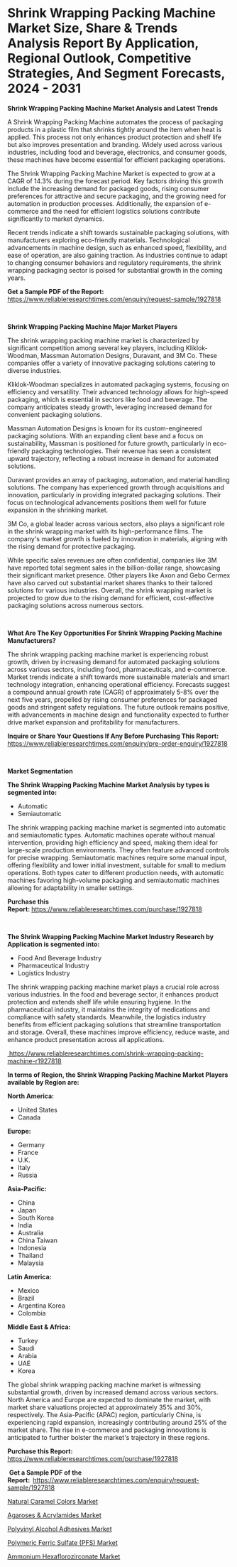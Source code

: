 <p><h1>Shrink Wrapping Packing Machine Market Size, Share & Trends Analysis Report By Application, Regional Outlook, Competitive Strategies, And Segment Forecasts, 2024 - 2031</h1></p><p><strong>Shrink Wrapping Packing Machine Market Analysis and Latest Trends</strong></p>
<p><p>A Shrink Wrapping Packing Machine automates the process of packaging products in a plastic film that shrinks tightly around the item when heat is applied. This process not only enhances product protection and shelf life but also improves presentation and branding. Widely used across various industries, including food and beverage, electronics, and consumer goods, these machines have become essential for efficient packaging operations.</p><p>The Shrink Wrapping Packing Machine Market is expected to grow at a CAGR of 14.3% during the forecast period. Key factors driving this growth include the increasing demand for packaged goods, rising consumer preferences for attractive and secure packaging, and the growing need for automation in production processes. Additionally, the expansion of e-commerce and the need for efficient logistics solutions contribute significantly to market dynamics.</p><p>Recent trends indicate a shift towards sustainable packaging solutions, with manufacturers exploring eco-friendly materials. Technological advancements in machine design, such as enhanced speed, flexibility, and ease of operation, are also gaining traction. As industries continue to adapt to changing consumer behaviors and regulatory requirements, the shrink wrapping packaging sector is poised for substantial growth in the coming years.</p></p>
<p><strong>Get a Sample PDF of the Report:&nbsp;</strong> <a href="https://www.reliableresearchtimes.com/enquiry/request-sample/1927818?utm_campaign=1572&utm_medium=2&utm_source=Github&utm_content=ia&utm_term=25102024&utm_id=shrink-wrapping-packing-machine">https://www.reliableresearchtimes.com/enquiry/request-sample/1927818</a></p>
<p>&nbsp;</p>
<p><strong>Shrink Wrapping Packing Machine Major Market Players</strong></p>
<p><p>The shrink wrapping packing machine market is characterized by significant competition among several key players, including Kliklok-Woodman, Massman Automation Designs, Duravant, and 3M Co. These companies offer a variety of innovative packaging solutions catering to diverse industries.</p><p>Kliklok-Woodman specializes in automated packaging systems, focusing on efficiency and versatility. Their advanced technology allows for high-speed packaging, which is essential in sectors like food and beverage. The company anticipates steady growth, leveraging increased demand for convenient packaging solutions.</p><p>Massman Automation Designs is known for its custom-engineered packaging solutions. With an expanding client base and a focus on sustainability, Massman is positioned for future growth, particularly in eco-friendly packaging technologies. Their revenue has seen a consistent upward trajectory, reflecting a robust increase in demand for automated solutions.</p><p>Duravant provides an array of packaging, automation, and material handling solutions. The company has experienced growth through acquisitions and innovation, particularly in providing integrated packaging solutions. Their focus on technological advancements positions them well for future expansion in the shrinking market.</p><p>3M Co, a global leader across various sectors, also plays a significant role in the shrink wrapping market with its high-performance films. The company's market growth is fueled by innovation in materials, aligning with the rising demand for protective packaging.</p><p>While specific sales revenues are often confidential, companies like 3M have reported total segment sales in the billion-dollar range, showcasing their significant market presence. Other players like Axon and Gebo Cermex have also carved out substantial market shares thanks to their tailored solutions for various industries. Overall, the shrink wrapping market is projected to grow due to the rising demand for efficient, cost-effective packaging solutions across numerous sectors.</p></p>
<p>&nbsp;</p>
<p><strong>What Are The Key Opportunities For Shrink Wrapping Packing Machine Manufacturers?</strong></p>
<p><p>The shrink wrapping packing machine market is experiencing robust growth, driven by increasing demand for automated packaging solutions across various sectors, including food, pharmaceuticals, and e-commerce. Market trends indicate a shift towards more sustainable materials and smart technology integration, enhancing operational efficiency. Forecasts suggest a compound annual growth rate (CAGR) of approximately 5-8% over the next five years, propelled by rising consumer preferences for packaged goods and stringent safety regulations. The future outlook remains positive, with advancements in machine design and functionality expected to further drive market expansion and profitability for manufacturers.</p></p>
<p><strong>Inquire or Share Your Questions If Any Before Purchasing This Report:</strong> <a href="https://www.reliableresearchtimes.com/enquiry/pre-order-enquiry/1927818?utm_campaign=1572&utm_medium=2&utm_source=Github&utm_content=ia&utm_term=25102024&utm_id=shrink-wrapping-packing-machine">https://www.reliableresearchtimes.com/enquiry/pre-order-enquiry/1927818</a></p>
<p>&nbsp;</p>
<p><strong>Market Segmentation</strong></p>
<p><strong>The Shrink Wrapping Packing Machine Market Analysis by types is segmented into:</strong></p>
<p><ul><li>Automatic</li><li>Semiautomatic</li></ul></p>
<p><p>The shrink wrapping packing machine market is segmented into automatic and semiautomatic types. Automatic machines operate without manual intervention, providing high efficiency and speed, making them ideal for large-scale production environments. They often feature advanced controls for precise wrapping. Semiautomatic machines require some manual input, offering flexibility and lower initial investment, suitable for small to medium operations. Both types cater to different production needs, with automatic machines favoring high-volume packaging and semiautomatic machines allowing for adaptability in smaller settings.</p></p>
<p><strong>Purchase this Report:&nbsp;</strong><a href="https://www.reliableresearchtimes.com/purchase/1927818?utm_campaign=1572&utm_medium=2&utm_source=Github&utm_content=ia&utm_term=25102024&utm_id=shrink-wrapping-packing-machine">https://www.reliableresearchtimes.com/purchase/1927818</a></p>
<p>&nbsp;</p>
<p><strong>The Shrink Wrapping Packing Machine Market Industry Research by Application is segmented into:</strong></p>
<p><ul><li>Food And Beverage Industry</li><li>Pharmaceutical Industry</li><li>Logistics Industry</li></ul></p>
<p><p>The shrink wrapping packing machine market plays a crucial role across various industries. In the food and beverage sector, it enhances product protection and extends shelf life while ensuring hygiene. In the pharmaceutical industry, it maintains the integrity of medications and compliance with safety standards. Meanwhile, the logistics industry benefits from efficient packaging solutions that streamline transportation and storage. Overall, these machines improve efficiency, reduce waste, and enhance product presentation across all applications.</p></p>
<p><a href="https://www.reliableresearchtimes.com/shrink-wrapping-packing-machine-r1927818?utm_campaign=1572&utm_medium=2&utm_source=Github&utm_content=ia&utm_term=25102024&utm_id=shrink-wrapping-packing-machine">&nbsp;https://www.reliableresearchtimes.com/shrink-wrapping-packing-machine-r1927818</a></p>
<p><strong>In terms of Region, the Shrink Wrapping Packing Machine Market Players available by Region are:</strong></p>
<p>
    <p> <strong> North America: </strong>
        <ul>
            <li>United States</li>
            <li>Canada</li>
        </ul>
        </p> 
    <p> <strong> Europe: </strong>
        <ul>
            <li>Germany</li>
            <li>France</li>
            <li>U.K.</li>
            <li>Italy</li>
            <li>Russia</li>
        </ul>
        </p> 
    <p> <strong> Asia-Pacific: </strong>
        <ul>
            <li>China</li>
            <li>Japan</li>
            <li>South Korea</li>
            <li>India</li>
            <li>Australia</li>
            <li>China Taiwan</li>
            <li>Indonesia</li>
            <li>Thailand</li>
            <li>Malaysia</li>
        </ul>
        </p> 
    <p> <strong> Latin America: </strong>
        <ul>
            <li>Mexico</li>
            <li>Brazil</li>
            <li>Argentina Korea</li>
            <li>Colombia</li>
        </ul>
        </p> 
    <p> <strong> Middle East & Africa: </strong>
        <ul>
            <li>Turkey</li>
            <li>Saudi</li>
            <li>Arabia</li>
            <li>UAE</li>
            <li>Korea</li>
        </ul>
    </p>
    </p>
<p><p>The global shrink wrapping packing machine market is witnessing substantial growth, driven by increased demand across various sectors. North America and Europe are expected to dominate the market, with market share valuations projected at approximately 35% and 30%, respectively. The Asia-Pacific (APAC) region, particularly China, is experiencing rapid expansion, increasingly contributing around 25% of the market share. The rise in e-commerce and packaging innovations is anticipated to further bolster the market's trajectory in these regions.</p></p>
<p><strong>Purchase this Report: </strong><a href="https://www.reliableresearchtimes.com/purchase/1927818?utm_campaign=1572&utm_medium=2&utm_source=Github&utm_content=ia&utm_term=25102024&utm_id=shrink-wrapping-packing-machine">https://www.reliableresearchtimes.com/purchase/1927818</a></p>
<p>&nbsp;<strong>Get a Sample PDF of the Report:&nbsp;&nbsp;</strong><a href="https://www.reliableresearchtimes.com/enquiry/request-sample/1927818?utm_campaign=1572&utm_medium=2&utm_source=Github&utm_content=ia&utm_term=25102024&utm_id=shrink-wrapping-packing-machine">https://www.reliableresearchtimes.com/enquiry/request-sample/1927818</a></p>
<p><strong></strong></p>
<p><p><a href="https://www.linkedin.com/pulse/strategic-market-insights-global-natural-caramel-colors-o1toc?utm_campaign=1572&utm_medium=2&utm_source=Github&utm_content=ia&utm_term=25102024&utm_id=shrink-wrapping-packing-machine">Natural Caramel Colors Market</a></p><p><a href="https://www.linkedin.com/pulse/agaroses-acrylamides-market-emerging-trends-future-prospects-tadkc?utm_campaign=1572&utm_medium=2&utm_source=Github&utm_content=ia&utm_term=25102024&utm_id=shrink-wrapping-packing-machine">Agaroses & Acrylamides Market</a></p><p><a href="https://www.linkedin.com/pulse/polyvinyl-alcohol-adhesives-market-size-segmentation-tcyzc?utm_campaign=1572&utm_medium=2&utm_source=Github&utm_content=ia&utm_term=25102024&utm_id=shrink-wrapping-packing-machine">Polyvinyl Alcohol Adhesives Market</a></p><p><a href="https://www.linkedin.com/pulse/surfing-polymeric-ferric-sulfate-pfs-wave-riding-market-svpvc?utm_campaign=1572&utm_medium=2&utm_source=Github&utm_content=ia&utm_term=25102024&utm_id=shrink-wrapping-packing-machine">Polymeric Ferric Sulfate (PFS) Market</a></p><p><a href="https://www.linkedin.com/pulse/global-ammonium-hexaflorozirconate-market-focus-product-type-myd1c?utm_campaign=1572&utm_medium=2&utm_source=Github&utm_content=ia&utm_term=25102024&utm_id=shrink-wrapping-packing-machine">Ammonium Hexaflorozirconate Market</a></p></p>
